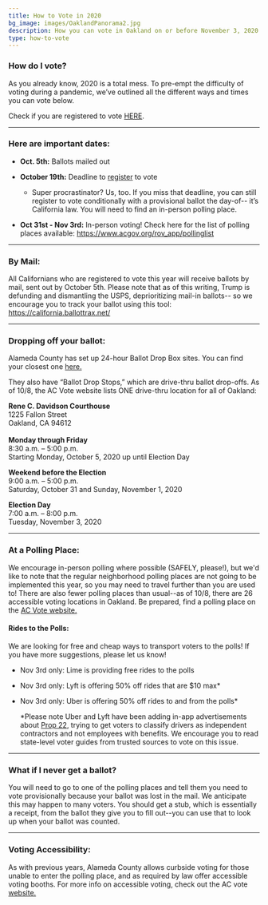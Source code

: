 ```yaml
---
title: How to Vote in 2020
bg_image: images/OaklandPanorama2.jpg
description: How you can vote in Oakland on or before November 3, 2020.
type: how-to-vote
---
```

### How do I vote?

As you already know, 2020 is a total mess. To pre-empt the difficulty of voting during a pandemic, we’ve outlined all the different ways and times you can vote below.

Check if you are registered to vote [HERE](https://voterstatus.sos.ca.gov/).

- - -

### Here are important dates:

* **Oct. 5th:** Ballots mailed out
* **October 19th:** Deadline to [register](https://registertovote.ca.gov/) to vote

  * Super procrastinator? Us, too. If you miss that deadline, you can still register to vote conditionally with a provisional ballot the day-of-- it’s California law. You will need to find an in-person polling place. 
* **Oct 31st - Nov 3rd:** In-person voting! Check here for the list of polling places available: <https://www.acgov.org/rov_app/pollinglist>

- - -

### By Mail:

All Californians who are registered to vote this year will receive ballots by mail, sent out by October 5th. Please note that as of this writing, Trump is defunding and dismantling the USPS, deprioritizing mail-in ballots-- so we encourage you to track your ballot using this tool: <https://california.ballottrax.net/>

- - -

### Dropping off your ballot:

Alameda County has set up 24-hour Ballot Drop Box sites. You can find your closest one [here.](https://www.acgov.org/rovapps/maps/ballotdropbox_map.htm)

They also have “Ballot Drop Stops,” which are drive-thru ballot drop-offs. As of 10/8, the AC Vote website lists ONE drive-thru location for all of Oakland:

**Rene C. Davidson Courthouse**\
1225 Fallon Street\
Oakland, CA 94612\
\
**Monday through Friday**\
8:30 a.m. – 5:00 p.m.\
Starting Monday, October 5, 2020 up until Election Day

**Weekend before the Election**\
9:00 a.m. – 5:00 p.m.\
Saturday, October 31 and Sunday, November 1, 2020

**Election Day**\
7:00 a.m. – 8:00 p.m.\
Tuesday, November 3, 2020

- - -

### At a Polling Place:

We encourage in-person polling where possible (SAFELY, please!), but we'd like to note that the regular neighborhood polling places are not going to be implemented this year, so you may need to travel further than you are used to! There are also fewer polling places than usual--as of 10/8, there are 26 accessible voting locations in Oakland. Be prepared, find a polling place on the [AC Vote website.](https://www.acgov.org/rov_app/pollinglist)

#### Rides to the Polls:

We are looking for free and cheap ways to transport voters to the polls! If you have more suggestions, please let us know!

* Nov 3rd only: Lime is providing free rides to the polls
* Nov 3rd only: Lyft is offering 50% off rides that are $10 max*
* Nov 3rd only: Uber is offering 50% off rides to and from the polls*

  \*Please note Uber and Lyft have been adding in-app advertisements about [Prop 22](https://ballotpedia.org/California_Proposition_22,_App-Based_Drivers_as_Contractors_and_Labor_Policies_Initiative_(2020)), trying to get voters to classify drivers as independent contractors and not employees with benefits. We encourage you to read state-level voter guides from trusted sources to vote on this issue.

- - -

### What if I never get a ballot?

You will need to go to one of the polling places and tell them you need to vote provisionally because your ballot was lost in the mail. We anticipate this may happen to many voters. You should get a stub, which is essentially a receipt, from the ballot they give you to fill out--you can use that to look up when your ballot was counted.

- - -

### Voting Accessibility:

As with previous years, Alameda County allows curbside voting for those unable to enter the polling place, and as required by law offer accessible voting booths. For more info on accessible voting, check out the AC vote [website.](https://www.acvote.org/accessibility.page)